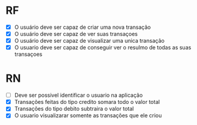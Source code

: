 # RF

- [x] O usuário deve ser capaz de criar uma nova transação
- [x] O usuário deve ser capaz de ver suas transaçoes
- [x] O usuário deve ser capaz de visualizar uma unica transação
- [x] O usuario deve ser capaz de conseguir ver o resulmo de todas as suas transaçoes

# RN

- [ ] Deve ser possivel identificar o usuario na aplicação
- [x] Transações feitas do tipo credito somara todo o valor total
- [x] Transações do tipo debito subtraira o valor total
- [x] O usuario visualizarar somente as transações que ele criou